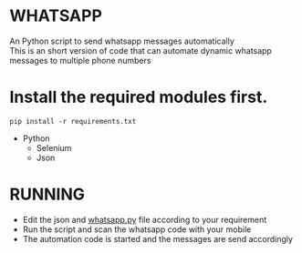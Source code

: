 # WHATSAPP
An Python script to send whatsapp messages automatically<br/>
This is an short version of code that can automate dynamic whatsapp messages to multiple phone numbers
# Install the required modules first.
<code>pip install -r requirements.txt</code>
<ul> <li>Python<ul><li>Selenium<li>Json</ul></li></ul>

# RUNNING
 <ul><li>Edit the json and <a href="https://github.com/ThilakReddyy/Whatsapp_automation/blob/master/whatsapp.py">whatsapp.py</a> file according to your requirement</li>
  <li>Run the script and scan the whatsapp code with your mobile</li>
  <li>The automation code is started and the messages are send accordingly</li>
</ul>
